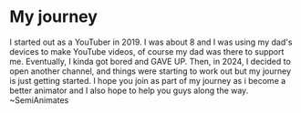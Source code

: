 # My journey

I started out as a YouTuber in 2019. I was about 8 and I was using my dad's devices to make YouTube videos, of course my dad was there to support me. Eventually, I kinda got bored and GAVE UP. Then, in 2024, I decided to open another channel, and things were starting to work out but my journey is just getting started. I hope you join as part of my journey as i become a better animator and I also hope to help you guys along the way.
 ~SemiAnimates
 
